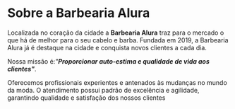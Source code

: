 <DOCTYPE html>
<html lang="pt-br"
      <head>
 <meta charset= "UTF-8">
<title>Barbearia Alura</title>
 </head>
<h1> Sobre a Barbearia Alura</h1>
<body>
  <p>Localizada no coração da cidade a <strong>Barbearia Alura</strong> traz para o mercado o que há de melhor para o seu cabelo e barba. Fundada em 2019, a   Barbearia Alura já é destaque na cidade e conquista novos clientes a cada dia.</p>

  <p style "fontsize":20px>Nossa missão é:<em>"<strong>Proporcionar auto-estima e qualidade de vida aos clientes"</strong></em>.</p>

  <p>Oferecemos profissionais experientes e antenados às mudanças no mundo da moda. O atendimento possui padrão de excelência e agilidade, garantindo qualidade e satisfação dos nossos clientes</p>
</body>
</html>
